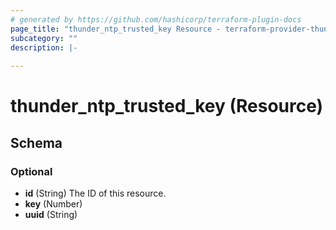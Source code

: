 ```yaml
---
# generated by https://github.com/hashicorp/terraform-plugin-docs
page_title: "thunder_ntp_trusted_key Resource - terraform-provider-thunder"
subcategory: ""
description: |-
  
---
```


# thunder_ntp_trusted_key (Resource)





<!-- schema generated by tfplugindocs -->
## Schema

### Optional

- **id** (String) The ID of this resource.
- **key** (Number)
- **uuid** (String)


